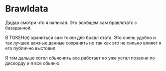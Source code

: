 # Brawldata
Дидар смотри что я написал. Это вообщем сам бравлстатс с базаданной.

В ТОКЕН(е) храниться сам токен для бравл стата. Это очень удобно и так лучшее важные данные сохранять
но так как это не сильно влияет я его публично выстовил

Я там дальше хотел обьяснить все работает но уже устал позвони по дискорду и я все обьяню
